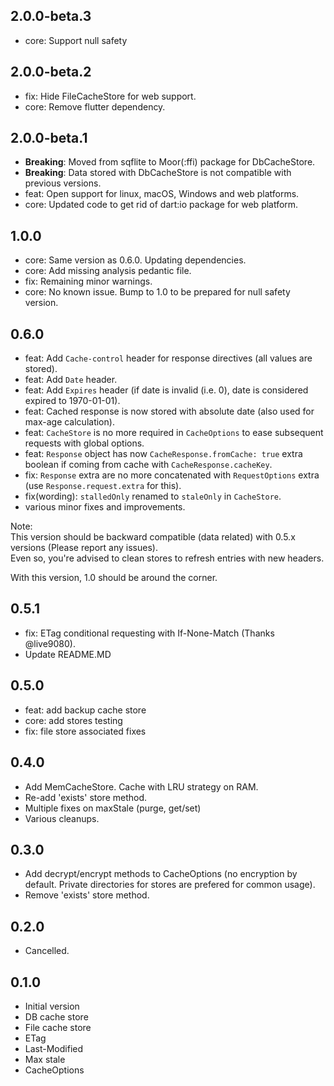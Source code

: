 ## 2.0.0-beta.3
- core: Support null safety

## 2.0.0-beta.2
- fix: Hide FileCacheStore for web support.
- core: Remove flutter dependency.

## 2.0.0-beta.1
- __Breaking__: Moved from sqflite to Moor(:ffi) package for DbCacheStore.
- __Breaking__: Data stored with DbCacheStore is not compatible with previous versions.
- feat: Open support for linux, macOS, Windows and web platforms.
- core: Updated code to get rid of dart:io package for web platform.

## 1.0.0
- core: Same version as 0.6.0. Updating dependencies.
- core: Add missing analysis pedantic file.
- fix: Remaining minor warnings.
- core: No known issue. Bump to 1.0 to be prepared for null safety version.

## 0.6.0
- feat: Add `Cache-control` header for response directives (all values are stored).
- feat: Add `Date` header.
- feat: Add `Expires` header (if date is invalid (i.e. 0), date is considered expired to 1970-01-01).
- feat: Cached response is now stored with absolute date (also used for max-age calculation).
- feat: `CacheStore` is no more required in `CacheOptions` to ease subsequent requests with global options.
- feat: `Response` object has now `CacheResponse.fromCache: true` extra boolean if coming from cache with `CacheResponse.cacheKey`.
- fix: `Response` extra are no more concatenated with `RequestOptions` extra (use `Response.request.extra` for this).
- fix(wording): `stalledOnly` renamed to `staleOnly` in `CacheStore`.
- various minor fixes and improvements.

Note:  
This version should be backward compatible (data related) with 0.5.x versions (Please report any issues).  
Even so, you're advised to clean stores to refresh entries with new headers.

With this version, 1.0 should be around the corner.

## 0.5.1
- fix: ETag conditional requesting with If-None-Match (Thanks @live9080).
- Update README.MD

## 0.5.0
- feat: add backup cache store
- core: add stores testing
- fix: file store associated fixes

## 0.4.0

- Add MemCacheStore. Cache with LRU strategy on RAM.
- Re-add 'exists' store method.
- Multiple fixes on maxStale (purge, get/set)
- Various cleanups.

## 0.3.0

- Add decrypt/encrypt methods to CacheOptions (no encryption by default. Private directories for stores are prefered for common usage).
- Remove 'exists' store method.

## 0.2.0

- Cancelled.

## 0.1.0

- Initial version
- DB cache store
- File cache store
- ETag
- Last-Modified
- Max stale
- CacheOptions
